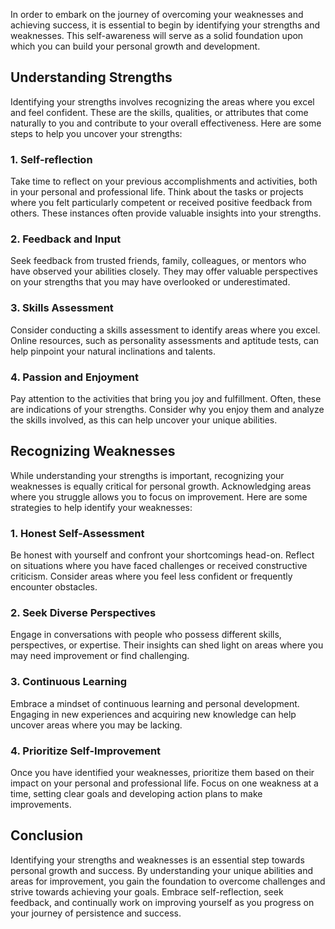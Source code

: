 
In order to embark on the journey of overcoming your weaknesses and achieving success, it is essential to begin by identifying your strengths and weaknesses. This self-awareness will serve as a solid foundation upon which you can build your personal growth and development.

Understanding Strengths
-----------------------

Identifying your strengths involves recognizing the areas where you excel and feel confident. These are the skills, qualities, or attributes that come naturally to you and contribute to your overall effectiveness. Here are some steps to help you uncover your strengths:

### 1. Self-reflection

Take time to reflect on your previous accomplishments and activities, both in your personal and professional life. Think about the tasks or projects where you felt particularly competent or received positive feedback from others. These instances often provide valuable insights into your strengths.

### 2. Feedback and Input

Seek feedback from trusted friends, family, colleagues, or mentors who have observed your abilities closely. They may offer valuable perspectives on your strengths that you may have overlooked or underestimated.

### 3. Skills Assessment

Consider conducting a skills assessment to identify areas where you excel. Online resources, such as personality assessments and aptitude tests, can help pinpoint your natural inclinations and talents.

### 4. Passion and Enjoyment

Pay attention to the activities that bring you joy and fulfillment. Often, these are indications of your strengths. Consider why you enjoy them and analyze the skills involved, as this can help uncover your unique abilities.

Recognizing Weaknesses
----------------------

While understanding your strengths is important, recognizing your weaknesses is equally critical for personal growth. Acknowledging areas where you struggle allows you to focus on improvement. Here are some strategies to help identify your weaknesses:

### 1. Honest Self-Assessment

Be honest with yourself and confront your shortcomings head-on. Reflect on situations where you have faced challenges or received constructive criticism. Consider areas where you feel less confident or frequently encounter obstacles.

### 2. Seek Diverse Perspectives

Engage in conversations with people who possess different skills, perspectives, or expertise. Their insights can shed light on areas where you may need improvement or find challenging.

### 3. Continuous Learning

Embrace a mindset of continuous learning and personal development. Engaging in new experiences and acquiring new knowledge can help uncover areas where you may be lacking.

### 4. Prioritize Self-Improvement

Once you have identified your weaknesses, prioritize them based on their impact on your personal and professional life. Focus on one weakness at a time, setting clear goals and developing action plans to make improvements.

Conclusion
----------

Identifying your strengths and weaknesses is an essential step towards personal growth and success. By understanding your unique abilities and areas for improvement, you gain the foundation to overcome challenges and strive towards achieving your goals. Embrace self-reflection, seek feedback, and continually work on improving yourself as you progress on your journey of persistence and success.
